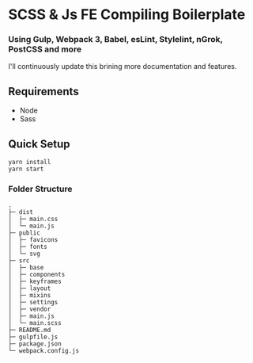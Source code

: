# SCSS & Js FE Compiling Boilerplate
### Using Gulp, Webpack 3, Babel, esLint, Stylelint, nGrok, PostCSS and more

I'll continuously update this brining more documentation and features.

## Requirements
- Node
- Sass

## Quick Setup
```
yarn install
yarn start
```

### Folder Structure
```
.
├─ dist
│  ├─ main.css
│  └─ main.js
├─ public
│  ├─ favicons
│  ├─ fonts
│  └─ svg
├─ src
│  ├─ base
│  ├─ components
│  ├─ keyframes
│  ├─ layout
│  ├─ mixins
│  ├─ settings
│  ├─ vendor
│  ├─ main.js
│  └─ main.scss
├─ README.md
├─ gulpfile.js
├─ package.json
└─ webpack.config.js
```

